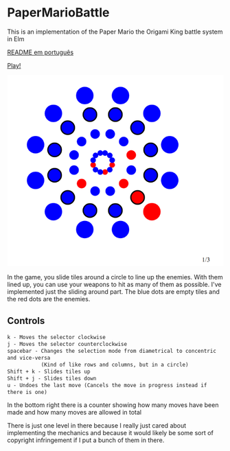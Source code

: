 # PaperMarioBattle

This is an implementation of the Paper Mario the Origami King battle system in Elm

[README em português](README.pt-br.md)

[Play!](https://paper-mario-battle-project.netlify.app/)

![Screenshot](images/img.png)

In the game, you slide tiles around a circle to line up the enemies. With them lined up, you can use your weapons to hit as many of them as possible.
I've implemented just the sliding around part. The blue dots are empty tiles and the red dots are the enemies.

## Controls

```
k - Moves the selector clockwise
j - Moves the selector counterclockwise
spacebar - Changes the selection mode from diametrical to concentric and vice-versa
           (Kind of like rows and columns, but in a circle)
Shift + k - Slides tiles up
Shift + j - Slides tiles down
u - Undoes the last move (Cancels the move in progress instead if there is one)
```
In the bottom right there is a counter showing how many moves have been made and how many moves are allowed in total

There is just one level in there because I really just cared about implementing the mechanics and because it would
likely be some sort of copyright infringement if I put a bunch of them in there.
